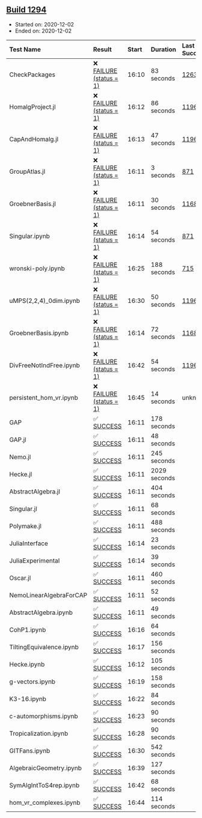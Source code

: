 ## [Build 1294](https://oscarci.mathematik.uni-kl.de/job/oscar-stable/1294/)

* Started on: 2020-12-02
* Ended on: 2020-12-02

| Test Name    | Result | Start | Duration | Last Success | First Failure |
|:-------------|:-------|:------|:---------|:-------------|:--------------|
| CheckPackages | ❌ [FAILURE (status = 1)](https://oscarci.mathematik.uni-kl.de/job/oscar-stable/1294/artifact/logs/build-1294/CheckPackages.log) | 16:10 | 83 seconds | [1263](https://oscarci.mathematik.uni-kl.de/job/oscar-stable/1263/) | [1264](https://oscarci.mathematik.uni-kl.de/job/oscar-stable/1264/) |
| HomalgProject.jl | ❌ [FAILURE (status = 1)](https://oscarci.mathematik.uni-kl.de/job/oscar-stable/1294/artifact/logs/build-1294/HomalgProject.jl.log) | 16:12 | 86 seconds | [1196](https://oscarci.mathematik.uni-kl.de/job/oscar-stable/1196/) | [1197](https://oscarci.mathematik.uni-kl.de/job/oscar-stable/1197/) |
| CapAndHomalg.jl | ❌ [FAILURE (status = 1)](https://oscarci.mathematik.uni-kl.de/job/oscar-stable/1294/artifact/logs/build-1294/CapAndHomalg.jl.log) | 16:13 | 47 seconds | [1196](https://oscarci.mathematik.uni-kl.de/job/oscar-stable/1196/) | [1197](https://oscarci.mathematik.uni-kl.de/job/oscar-stable/1197/) |
| GroupAtlas.jl | ❌ [FAILURE (status = 1)](https://oscarci.mathematik.uni-kl.de/job/oscar-stable/1294/artifact/logs/build-1294/GroupAtlas.jl.log) | 16:11 | 3 seconds | [871](https://oscarci.mathematik.uni-kl.de/job/oscar-stable/871/) | [872](https://oscarci.mathematik.uni-kl.de/job/oscar-stable/872/) |
| GroebnerBasis.jl | ❌ [FAILURE (status = 1)](https://oscarci.mathematik.uni-kl.de/job/oscar-stable/1294/artifact/logs/build-1294/GroebnerBasis.jl.log) | 16:11 | 30 seconds | [1168](https://oscarci.mathematik.uni-kl.de/job/oscar-stable/1168/) | [1169](https://oscarci.mathematik.uni-kl.de/job/oscar-stable/1169/) |
| Singular.ipynb | ❌ [FAILURE (status = 1)](https://oscarci.mathematik.uni-kl.de/job/oscar-stable/1294/artifact/logs/build-1294/Singular.ipynb.log) | 16:14 | 54 seconds | [871](https://oscarci.mathematik.uni-kl.de/job/oscar-stable/871/) | [872](https://oscarci.mathematik.uni-kl.de/job/oscar-stable/872/) |
| wronski-poly.ipynb | ❌ [FAILURE (status = 1)](https://oscarci.mathematik.uni-kl.de/job/oscar-stable/1294/artifact/logs/build-1294/wronski-poly.ipynb.log) | 16:25 | 188 seconds | [715](https://oscarci.mathematik.uni-kl.de/job/oscar-stable/715/) | [716](https://oscarci.mathematik.uni-kl.de/job/oscar-stable/716/) |
| uMPS(2,2,4)_0dim.ipynb | ❌ [FAILURE (status = 1)](https://oscarci.mathematik.uni-kl.de/job/oscar-stable/1294/artifact/logs/build-1294/uMPS-2-2-4-_0dim.ipynb.log) | 16:30 | 50 seconds | [1196](https://oscarci.mathematik.uni-kl.de/job/oscar-stable/1196/) | [1197](https://oscarci.mathematik.uni-kl.de/job/oscar-stable/1197/) |
| GroebnerBasis.ipynb | ❌ [FAILURE (status = 1)](https://oscarci.mathematik.uni-kl.de/job/oscar-stable/1294/artifact/logs/build-1294/GroebnerBasis.ipynb.log) | 16:14 | 72 seconds | [1168](https://oscarci.mathematik.uni-kl.de/job/oscar-stable/1168/) | [1169](https://oscarci.mathematik.uni-kl.de/job/oscar-stable/1169/) |
| DivFreeNotIndFree.ipynb | ❌ [FAILURE (status = 1)](https://oscarci.mathematik.uni-kl.de/job/oscar-stable/1294/artifact/logs/build-1294/DivFreeNotIndFree.ipynb.log) | 16:42 | 54 seconds | [1196](https://oscarci.mathematik.uni-kl.de/job/oscar-stable/1196/) | [1197](https://oscarci.mathematik.uni-kl.de/job/oscar-stable/1197/) |
| persistent_hom_vr.ipynb | ❌ [FAILURE (status = 1)](https://oscarci.mathematik.uni-kl.de/job/oscar-stable/1294/artifact/logs/build-1294/persistent_hom_vr.ipynb.log) | 16:45 | 14 seconds | unknown | unknown |
| GAP | ✅ [SUCCESS](https://oscarci.mathematik.uni-kl.de/job/oscar-stable/1294/artifact/logs/build-1294/GAP.log) | 16:11 | 178 seconds |  |  |
| GAP.jl | ✅ [SUCCESS](https://oscarci.mathematik.uni-kl.de/job/oscar-stable/1294/artifact/logs/build-1294/GAP.jl.log) | 16:11 | 48 seconds |  |  |
| Nemo.jl | ✅ [SUCCESS](https://oscarci.mathematik.uni-kl.de/job/oscar-stable/1294/artifact/logs/build-1294/Nemo.jl.log) | 16:11 | 245 seconds |  |  |
| Hecke.jl | ✅ [SUCCESS](https://oscarci.mathematik.uni-kl.de/job/oscar-stable/1294/artifact/logs/build-1294/Hecke.jl.log) | 16:11 | 2029 seconds |  |  |
| AbstractAlgebra.jl | ✅ [SUCCESS](https://oscarci.mathematik.uni-kl.de/job/oscar-stable/1294/artifact/logs/build-1294/AbstractAlgebra.jl.log) | 16:11 | 404 seconds |  |  |
| Singular.jl | ✅ [SUCCESS](https://oscarci.mathematik.uni-kl.de/job/oscar-stable/1294/artifact/logs/build-1294/Singular.jl.log) | 16:11 | 68 seconds |  |  |
| Polymake.jl | ✅ [SUCCESS](https://oscarci.mathematik.uni-kl.de/job/oscar-stable/1294/artifact/logs/build-1294/Polymake.jl.log) | 16:11 | 488 seconds |  |  |
| JuliaInterface | ✅ [SUCCESS](https://oscarci.mathematik.uni-kl.de/job/oscar-stable/1294/artifact/logs/build-1294/JuliaInterface.log) | 16:14 | 23 seconds |  |  |
| JuliaExperimental | ✅ [SUCCESS](https://oscarci.mathematik.uni-kl.de/job/oscar-stable/1294/artifact/logs/build-1294/JuliaExperimental.log) | 16:14 | 39 seconds |  |  |
| Oscar.jl | ✅ [SUCCESS](https://oscarci.mathematik.uni-kl.de/job/oscar-stable/1294/artifact/logs/build-1294/Oscar.jl.log) | 16:11 | 460 seconds |  |  |
| NemoLinearAlgebraForCAP | ✅ [SUCCESS](https://oscarci.mathematik.uni-kl.de/job/oscar-stable/1294/artifact/logs/build-1294/NemoLinearAlgebraForCAP.log) | 16:11 | 52 seconds |  |  |
| AbstractAlgebra.ipynb | ✅ [SUCCESS](https://oscarci.mathematik.uni-kl.de/job/oscar-stable/1294/artifact/logs/build-1294/AbstractAlgebra.ipynb.log) | 16:11 | 49 seconds |  |  |
| CohP1.ipynb | ✅ [SUCCESS](https://oscarci.mathematik.uni-kl.de/job/oscar-stable/1294/artifact/logs/build-1294/CohP1.ipynb.log) | 16:16 | 64 seconds |  |  |
| TiltingEquivalence.ipynb | ✅ [SUCCESS](https://oscarci.mathematik.uni-kl.de/job/oscar-stable/1294/artifact/logs/build-1294/TiltingEquivalence.ipynb.log) | 16:17 | 156 seconds |  |  |
| Hecke.ipynb | ✅ [SUCCESS](https://oscarci.mathematik.uni-kl.de/job/oscar-stable/1294/artifact/logs/build-1294/Hecke.ipynb.log) | 16:12 | 105 seconds |  |  |
| g-vectors.ipynb | ✅ [SUCCESS](https://oscarci.mathematik.uni-kl.de/job/oscar-stable/1294/artifact/logs/build-1294/g-vectors.ipynb.log) | 16:19 | 158 seconds |  |  |
| K3-16.ipynb | ✅ [SUCCESS](https://oscarci.mathematik.uni-kl.de/job/oscar-stable/1294/artifact/logs/build-1294/K3-16.ipynb.log) | 16:22 | 84 seconds |  |  |
| c-automorphisms.ipynb | ✅ [SUCCESS](https://oscarci.mathematik.uni-kl.de/job/oscar-stable/1294/artifact/logs/build-1294/c-automorphisms.ipynb.log) | 16:23 | 90 seconds |  |  |
| Tropicalization.ipynb | ✅ [SUCCESS](https://oscarci.mathematik.uni-kl.de/job/oscar-stable/1294/artifact/logs/build-1294/Tropicalization.ipynb.log) | 16:28 | 90 seconds |  |  |
| GITFans.ipynb | ✅ [SUCCESS](https://oscarci.mathematik.uni-kl.de/job/oscar-stable/1294/artifact/logs/build-1294/GITFans.ipynb.log) | 16:30 | 542 seconds |  |  |
| AlgebraicGeometry.ipynb | ✅ [SUCCESS](https://oscarci.mathematik.uni-kl.de/job/oscar-stable/1294/artifact/logs/build-1294/AlgebraicGeometry.ipynb.log) | 16:39 | 127 seconds |  |  |
| SymAlgIntToS4rep.ipynb | ✅ [SUCCESS](https://oscarci.mathematik.uni-kl.de/job/oscar-stable/1294/artifact/logs/build-1294/SymAlgIntToS4rep.ipynb.log) | 16:42 | 68 seconds |  |  |
| hom_vr_complexes.ipynb | ✅ [SUCCESS](https://oscarci.mathematik.uni-kl.de/job/oscar-stable/1294/artifact/logs/build-1294/hom_vr_complexes.ipynb.log) | 16:44 | 114 seconds |  |  |
